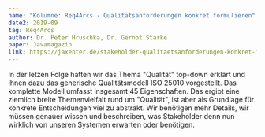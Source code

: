```yaml
---
name: "Kolumne: Req4Arcs - Qualitätsanforderungen konkret formulieren"
date2: 2019-09
tag: Req4Arcs
author: Dr. Peter Hruschka, Dr. Gernot Starke
paper: Javamagazin
link: https://jaxenter.de/stakeholder-qualitaetsanforderungen-konkret-formulieren-86582
---
```

In der letzen Folge hatten wir das Thema "Qualität" top-down erklärt und Ihnen
dazu das generische Qualitätsmodell ISO 25010 vorgestellt.
Das komplette Modell umfasst insgesamt 45 Eigenschaften. Das ergibt eine
ziemlich breite Themenvielfalt rund um "Qualität", ist aber als Grundlage für konkrete
Entscheidungen viel zu abstrakt. Wir benötigen mehr Details, wir müssen genauer
wissen und beschreiben, was Stakeholder denn nun wirklich von unseren Systemen
erwarten oder benötigen.